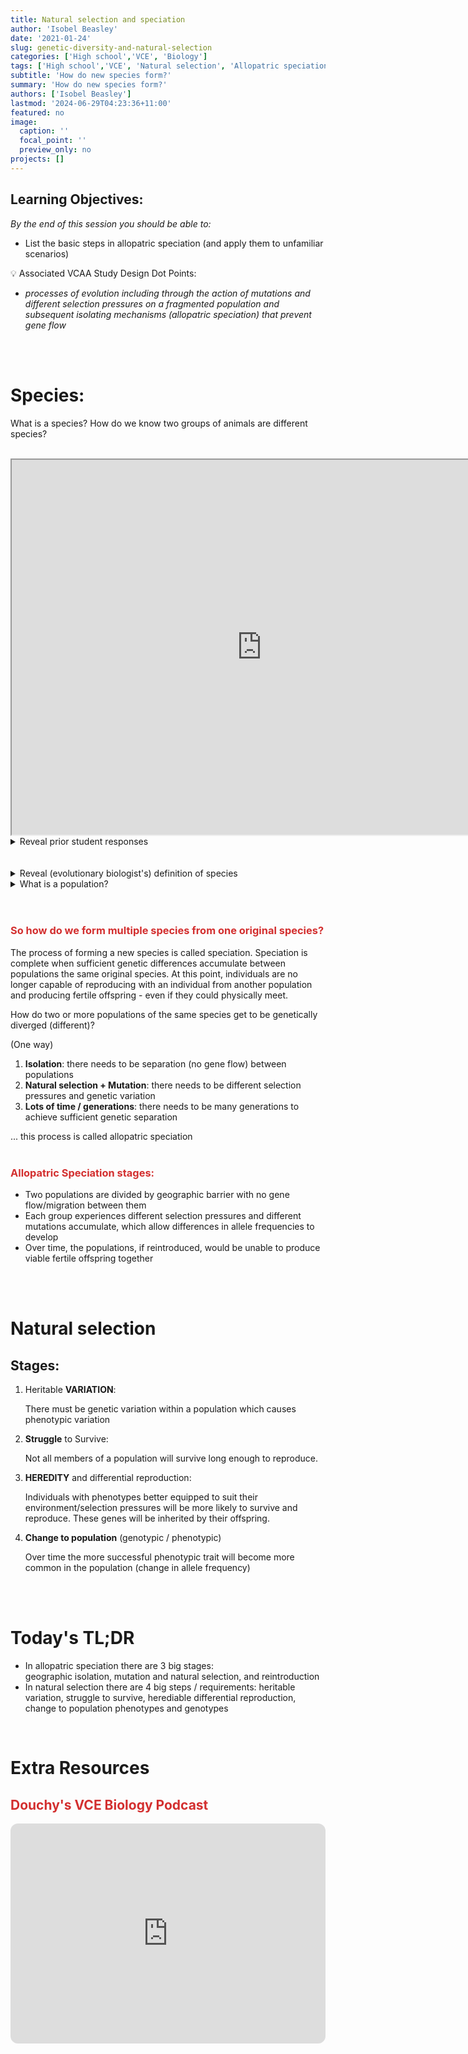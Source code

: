 ```yaml
---
title: Natural selection and speciation 
author: 'Isobel Beasley'
date: '2021-01-24'
slug: genetic-diversity-and-natural-selection
categories: ['High school','VCE', 'Biology']
tags: ['High school','VCE', 'Natural selection', 'Allopatric speciation']
subtitle: 'How do new species form?'
summary: 'How do new species form?'
authors: ['Isobel Beasley']
lastmod: '2024-06-29T04:23:36+11:00'
featured: no
image:
  caption: ''
  focal_point: ''
  preview_only: no
projects: []
---
```



## Learning Objectives:

*By the end of this session you should be able to:* 

- List the basic steps in allopatric speciation (and apply them to unfamiliar scenarios)


<aside>
💡 Associated VCAA Study Design Dot Points:               <ul> <i> 
<li> 
processes of evolution including through the action of mutations and different selection pressures on a fragmented population and subsequent isolating mechanisms (allopatric speciation) that prevent gene flow 
</li>      

</i> </ul> 

</aside>

<br>
<br> 


# Species:

What is a species? How do we know two groups of animals are different species?

<br>

<iframe src="https://pollev-embeds.com/free_text_polls/NI0SeXUqqrMdHLLs7bY0C/respond" width="800px" height="600px"></iframe>

<br>

<details> <summary> Reveal prior student responses </summary> 
<br>
<iframe src="https://embed.polleverywhere.com/free_text_polls/n30LWJDNU8pNanxQ33Rux?controls=none&short_poll=true" width="800px" height="600px"></iframe>
</details> 

<br>
<br>

<details> 
 <summary> Reveal (evolutionary biologist's) definition of species </summary> 

A species is a group or category of organisms (living thing) which are 
distinguishable from all other types of organisms 
because only members of this species have the potential to produce fertile, 
and viable offspring through sexual reproduction with each other. 

</details>

<details> 
 <summary> What is a population? </summary>
Organisms of a particular species, within a defined area.

</details>

<br>
<br>

### <span style="color:#D32F2F"> So how do we form multiple species from one original species? </span>


The process of forming a new species is called speciation. 
Speciation is complete when sufficient genetic differences accumulate between 
populations the same original species.
At this point, individuals are no longer capable 
of reproducing with an individual from another population
and producing fertile offspring - even if they could physically meet. 

How do two or more populations of the same species get to be genetically diverged (different)? 

(One way) 

1. <b>Isolation</b>: there needs to be separation (no gene flow) between populations
2. <b>Natural selection + Mutation</b>: there needs to be different selection pressures and genetic variation
3. <b>Lots of time / generations</b>: there needs to be many generations to achieve sufficient genetic separation

... this process is called allopatric speciation
<br> 
<br>

### <span style="color:#D32F2F"> Allopatric Speciation stages: </span>

- Two populations are divided by geographic barrier with no gene flow/migration between them
- Each group experiences different selection pressures and different mutations accumulate, which allow differences in allele frequencies to develop
- Over time, the populations, if reintroduced, would be unable to produce viable fertile offspring together

<br>
<br>

# Natural selection 

## Stages:

1. Heritable <b>VARIATION</b>:
    
    There must be genetic variation within a population which causes phenotypic variation
    
2. <b>Struggle</b> to Survive:
    
     Not all members of a population will survive long enough to reproduce.
    
3.  <b>HEREDITY</b> and differential reproduction:
    
    Individuals with phenotypes better equipped to suit their environment/selection pressures will be more likely to survive and reproduce. These genes will be inherited by their offspring.
    
4. <b>Change to population</b> (genotypic / phenotypic) 
    
    Over time the more successful phenotypic trait will become more common in the population (change in allele frequency)

<br>
<br>

# Today's TL;DR

- In allopatric speciation there are 3 big stages:  
  geographic isolation, mutation and natural selection, and reintroduction
- In natural selection there are 4 big steps / requirements:
  heritable variation, struggle to survive, herediable differential reproduction, change to population phenotypes and genotypes
<br>

# Extra Resources

##  <span style="color:#D32F2F">  Douchy's VCE Biology Podcast </span>

<iframe style="border-radius:12px" src="https://open.spotify.com/embed/episode/1XYbds46rhnDp6yrUCjeHq?utm_source=generator" width="100%" height="352" frameBorder="0" allowfullscreen="" allow="autoplay; clipboard-write; encrypted-media; fullscreen; picture-in-picture" loading="lazy"></iframe>
